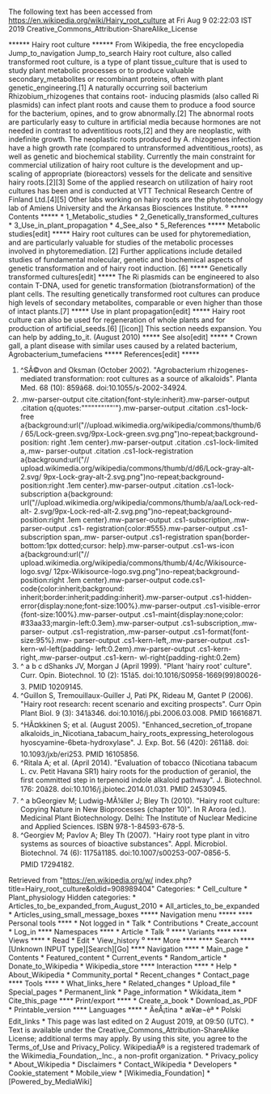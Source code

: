 The following text has been accessed from https://en.wikipedia.org/wiki/Hairy_root_culture at Fri Aug 9 02:22:03 IST 2019
Creative_Commons_Attribution-ShareAlike_License




















****** Hairy root culture ******
From Wikipedia, the free encyclopedia
Jump_to_navigation Jump_to_search
Hairy root culture, also called transformed root culture, is a type of plant
tissue_culture that is used to study plant metabolic processes or to produce
valuable secondary_metabolites or recombinant proteins, often with plant
genetic_engineering.[1]
A naturally occurring soil bacterium Rhizobium_rhizogenes that contains root-
inducing plasmids (also called Ri plasmids) can infect plant roots and cause
them to produce a food source for the bacterium, opines, and to grow
abnormally.[2] The abnormal roots are particularly easy to culture in
artificial media because hormones are not needed in contrast to adventitious
roots,[2] and they are neoplastic, with indefinite growth. The neoplastic roots
produced by A. rhizogenes infection have a high growth rate (compared to
untransformed adventitious_roots), as well as genetic and biochemical
stability.
Currently the main constraint for commercial utilization of hairy root culture
is the development and up-scaling of appropriate (bioreactors) vessels for the
delicate and sensitive hairy roots.[2][3]
Some of the applied research on utilization of hairy root cultures has been and
is conducted at VTT Technical Research Centre of Finland Ltd.[4][5] Other labs
working on hairy roots are the phytotechnology lab of Amiens University and the
Arkansas Biosciences Institute.
⁰
***** Contents *****
    * 1_Metabolic_studies
    * 2_Genetically_transformed_cultures
    * 3_Use_in_plant_propagation
    * 4_See_also
    * 5_References
***** Metabolic studies[edit] *****
Hairy root cultures can be used for phytoremediation, and are particularly
valuable for studies of the metabolic processes involved in phytoremediation.
[2]
Further applications include detailed studies of fundamental molecular, genetic
and biochemical aspects of genetic transformation and of hairy root induction.
[6]
***** Genetically transformed cultures[edit] *****
The Ri plasmids can be engineered to also contain T-DNA, used for genetic
transformation (biotransformation) of the plant cells. The resulting
genetically transformed root cultures can produce high levels of secondary
metabolites, comparable or even higher than those of intact plants.[7]
***** Use in plant propagation[edit] *****
Hairy root culture can also be used for regeneration of whole plants and for
production of artificial_seeds.[6]
[[icon]] This section needs expansion. You can help by adding_to_it. (August
         2010)
***** See also[edit] *****
    * Crown gall, a plant disease with similar uses caused by a related
      bacterium, Agrobacterium_tumefaciens
***** References[edit] *****
   1. ^SÃ©von and Oksman (October 2002). "Agrobacterium rhizogenes-mediated
      transformation: root cultures as a source of alkaloids". Planta Med. 68
      (10): 859â68. doi:10.1055/s-2002-34924.
   2. .mw-parser-output cite.citation{font-style:inherit}.mw-parser-output
      .citation q{quotes:"\"""\"""'""'"}.mw-parser-output .citation .cs1-lock-
      free a{background:url("//upload.wikimedia.org/wikipedia/commons/thumb/6/
      65/Lock-green.svg/9px-Lock-green.svg.png")no-repeat;background-position:
      right .1em center}.mw-parser-output .citation .cs1-lock-limited a,.mw-
      parser-output .citation .cs1-lock-registration a{background:url("//
      upload.wikimedia.org/wikipedia/commons/thumb/d/d6/Lock-gray-alt-2.svg/
      9px-Lock-gray-alt-2.svg.png")no-repeat;background-position:right .1em
      center}.mw-parser-output .citation .cs1-lock-subscription a{background:
      url("//upload.wikimedia.org/wikipedia/commons/thumb/a/aa/Lock-red-alt-
      2.svg/9px-Lock-red-alt-2.svg.png")no-repeat;background-position:right
      .1em center}.mw-parser-output .cs1-subscription,.mw-parser-output .cs1-
      registration{color:#555}.mw-parser-output .cs1-subscription span,.mw-
      parser-output .cs1-registration span{border-bottom:1px dotted;cursor:
      help}.mw-parser-output .cs1-ws-icon a{background:url("//
      upload.wikimedia.org/wikipedia/commons/thumb/4/4c/Wikisource-logo.svg/
      12px-Wikisource-logo.svg.png")no-repeat;background-position:right .1em
      center}.mw-parser-output code.cs1-code{color:inherit;background:
      inherit;border:inherit;padding:inherit}.mw-parser-output .cs1-hidden-
      error{display:none;font-size:100%}.mw-parser-output .cs1-visible-error
      {font-size:100%}.mw-parser-output .cs1-maint{display:none;color:
      #33aa33;margin-left:0.3em}.mw-parser-output .cs1-subscription,.mw-parser-
      output .cs1-registration,.mw-parser-output .cs1-format{font-size:95%}.mw-
      parser-output .cs1-kern-left,.mw-parser-output .cs1-kern-wl-left{padding-
      left:0.2em}.mw-parser-output .cs1-kern-right,.mw-parser-output .cs1-kern-
      wl-right{padding-right:0.2em}
   3. ^ a b c dShanks JV, Morgan J (April 1999). "Plant 'hairy root' culture".
      Curr. Opin. Biotechnol. 10 (2): 151â5. doi:10.1016/S0958-1669(99)80026-
      3. PMID 10209145.
   4. ^Guillon S, Tremouillaux-Guiller J, Pati PK, Rideau M, Gantet P (2006).
      "Hairy root research: recent scenario and exciting prospects". Curr Opin
      Plant Biol. 9 (3): 341â346. doi:10.1016/j.pbi.2006.03.008.
      PMID 16616871.
   5. ^HÃ¤kkinen S; et al. (August 2005). "Enhanced_secretion_of_tropane
      alkaloids_in_Nicotiana_tabacum_hairy_roots_expressing_heterologous
      hyoscyamine-6beta-hydroxylase". J. Exp. Bot. 56 (420): 2611â8. doi:
      10.1093/jxb/eri253. PMID 16105856.
   6. ^Ritala A; et al. (April 2014). "Evaluation of tobacco (Nicotiana tabacum
      L. cv. Petit Havana SR1) hairy roots for the production of geraniol, the
      first committed step in terpenoid indole alkaloid pathway". J.
      Biotechnol. 176: 20â28. doi:10.1016/j.jbiotec.2014.01.031.
      PMID 24530945.
   7. ^ a bGeorgiev M; Ludwig-MÃ¼ller J; Bley Th (2010). "Hairy root culture:
      Copying Nature in New Bioprocesses (chapter 10)". In R Arora (ed.).
      Medicinal Plant Biotechnology. Delhi: The Institute of Nuclear Medicine
      and Applied Sciences. ISBN 978-1-84593-678-5.
   8. ^Georgiev M; Pavlov A; Bley Th (2007). "Hairy root type plant in vitro
      systems as sources of bioactive substances". Appl. Microbiol. Biotechnol.
      74 (6): 1175â1185. doi:10.1007/s00253-007-0856-5. PMID 17294182.

Retrieved from "https://en.wikipedia.org/w/
index.php?title=Hairy_root_culture&oldid=908989404"
Categories:
    * Cell_culture
    * Plant_physiology
Hidden categories:
    * Articles_to_be_expanded_from_August_2010
    * All_articles_to_be_expanded
    * Articles_using_small_message_boxes
***** Navigation menu *****
**** Personal tools ****
    * Not logged in
    * Talk
    * Contributions
    * Create_account
    * Log_in
**** Namespaces ****
    * Article
    * Talk
⁰
**** Variants ****
**** Views ****
    * Read
    * Edit
    * View_history
⁰
**** More ****
**** Search ****
[Unknown INPUT type][Search][Go]
**** Navigation ****
    * Main_page
    * Contents
    * Featured_content
    * Current_events
    * Random_article
    * Donate_to_Wikipedia
    * Wikipedia_store
**** Interaction ****
    * Help
    * About_Wikipedia
    * Community_portal
    * Recent_changes
    * Contact_page
**** Tools ****
    * What_links_here
    * Related_changes
    * Upload_file
    * Special_pages
    * Permanent_link
    * Page_information
    * Wikidata_item
    * Cite_this_page
**** Print/export ****
    * Create_a_book
    * Download_as_PDF
    * Printable_version
**** Languages ****
    * ÄeÅ¡tina
    * æ¥æ¬èª
    * Polski
Edit_links
    * This page was last edited on 2 August 2019, at 09:50 (UTC).
    * Text is available under the Creative_Commons_Attribution-ShareAlike
      License; additional terms may apply. By using this site, you agree to the
      Terms_of_Use and Privacy_Policy. WikipediaÂ® is a registered trademark of
      the Wikimedia_Foundation,_Inc., a non-profit organization.
    * Privacy_policy
    * About_Wikipedia
    * Disclaimers
    * Contact_Wikipedia
    * Developers
    * Cookie_statement
    * Mobile_view
    * [Wikimedia_Foundation]
    * [Powered_by_MediaWiki]
